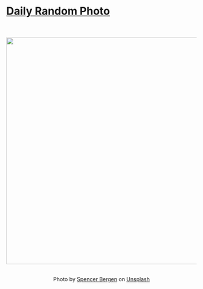 # [Daily Random Photo](https://www.dailyrandomphoto.com/)

<div align="center">
  <br>
  <br>
  <a href="https://www.dailyrandomphoto.com/p/2022/2022-03-05/"><img src="https://images.unsplash.com/photo-1622638379758-095b0ddb8bb0?crop=entropy&cs=tinysrgb&fit=max&fm=jpg&ixid=Mnw3NzUwOHwwfDF8cmFuZG9tfHx8fHx8fHx8MTY0NjQ0MDAxNA&ixlib=rb-1.2.1&q=80&w=1080" width="600px"></a>
  <br>
  <br>
  <p class="has-text-grey">Photo by <a href="https://unsplash.com/@spencerbergen?utm_source=Daily%20Random%20Photo&amp;utm_medium=referral" target="_blank" rel="noopener noreferrer">Spencer Bergen</a> on <a href="https://unsplash.com/photos/kUU-TMPuiuo?utm_source=Daily%20Random%20Photo&amp;utm_medium=referral" target="_blank" rel="noopener noreferrer">Unsplash</a></p>
</div>
